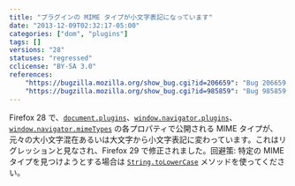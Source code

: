 ```yaml
---
title: "プラグインの MIME タイプが小文字表記になっています"
date: "2013-12-09T02:32:17-05:00"
categories: ["dom", "plugins"]
tags: []
versions: "28"
statuses: "regressed"
cclicense: "BY-SA 3.0"
references:
    "https://bugzilla.mozilla.org/show_bug.cgi?id=206659": "Bug 206659 - Plugin not found, because MIME type has upper-case letters"
    "https://bugzilla.mozilla.org/show_bug.cgi?id=985859": "Bug 985859 - navigator.mimeTypes has lower-cased MIME types since Firefox 28 while preserving case on earlier versions"
---
```

Firefox 28 で、[`document.plugins`](https://developer.mozilla.org/ja/docs/Web/API/document.plugins)、[`window.navigator.plugins`](https://developer.mozilla.org/ja/docs/Web/API/window.navigator.plugins)、[`window.navigator.mimeTypes`](https://developer.mozilla.org/ja/docs/Web/API/window.navigator.mimeTypes) の各プロパティで公開される MIME タイプが、元々の大小文字混在あるいは大文字から小文字表記に変わっています。これはリグレッションと見なされ、Firefox 29 で修正されました。回避策: 特定の MIME タイプを見つけようとする場合は [`String.toLowerCase`](https://developer.mozilla.org/ja/docs/Web/JavaScript/Reference/Global_Objects/String/toLowerCase) メソッドを使ってください。
